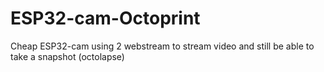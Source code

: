 # ESP32-cam-Octoprint
Cheap ESP32-cam using 2 webstream to stream video and still be able to take a snapshot (octolapse)
